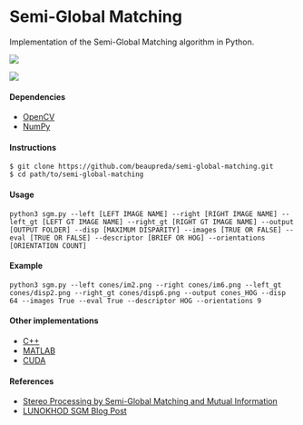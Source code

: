 # Semi-Global Matching

Implementation of the Semi-Global Matching algorithm in Python.

![](figures/cones.png)

![](figures/teddy.png)

#### Dependencies
* [OpenCV](https://opencv.org/)
* [NumPy](https://numpy.org/)

#### Instructions
```
$ git clone https://github.com/beaupreda/semi-global-matching.git
$ cd path/to/semi-global-matching
```

#### Usage
```
python3 sgm.py --left [LEFT IMAGE NAME] --right [RIGHT IMAGE NAME] --left_gt [LEFT GT IMAGE NAME] --right_gt [RIGHT GT IMAGE NAME] --output [OUTPUT FOLDER] --disp [MAXIMUM DISPARITY] --images [TRUE OR FALSE] --eval [TRUE OR FALSE] --descriptor [BRIEF OR HOG] --orientations [ORIENTATION COUNT]
```

#### Example
```
python3 sgm.py --left cones/im2.png --right cones/im6.png --left_gt cones/disp2.png --right_gt cones/disp6.png --output cones_HOG --disp 64 --images True --eval True --descriptor HOG --orientations 9
```

#### Other implementations
* [C++](https://github.com/epiception/SGM-Census)
* [MATLAB](https://github.com/kobybibas/SemiGlobalMathingImplementation)
* [CUDA](https://github.com/fixstars/libSGM)

#### References
* [Stereo Processing by Semi-Global Matching and Mutual Information](https://core.ac.uk/download/pdf/11134866.pdf)
* [LUNOKHOD SGM Blog Post](http://lunokhod.org/?p=1356)